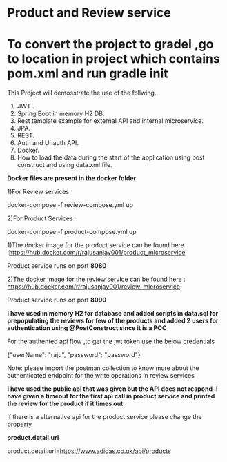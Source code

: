 # Product and Review service

# To convert the project to gradel ,go to location in project which contains pom.xml and run gradle init 


This Project will demosstrate the use of the follwing.

1) JWT .
2) Spring Boot in memory H2 DB.
3) Rest template example for external API and internal microservice.
4) JPA.
5) REST.
6) Auth and Unauth API.
7) Docker.
8) How to load the data during the start of the application using post construct and using data.xml file.


**Docker files are present in the docker folder**

1)For Review services

docker-compose -f review-compose.yml up

2)For Product Services

docker-compose -f product-compose.yml up


 1)The docker image for the product service can be found here :https://hub.docker.com/r/rajusanjay001/product_microservice

  Product service runs on port **8080**

2)The docker image for the review service can be found here : https://hub.docker.com/r/rajusanjay001/review_microservice

  Product service runs on port **8090**
  
 **I have used in memory H2 for database and added scripts in data.sql for prepopulating the reviews for few of the products  and added 2 users for authentication using @PostConstruct since it is a POC** 

  For the authented api flow ,to get the jwt token  use the below credentials

{"userName": "raju",
"password": "password"}
  
  
  Note: please import the postman collection to know more about the authenticated endpoint for the write operations in review services
  
  **I have used the public api that was given but the API does not respond .I have given a timeout for the first api call in product service and printed the review for the product if it times out**
  
  if there is a alternative api for the product service please change the property 
  
  **product.detail.url**
  
  product.detail.url=https://www.adidas.co.uk/api/products

